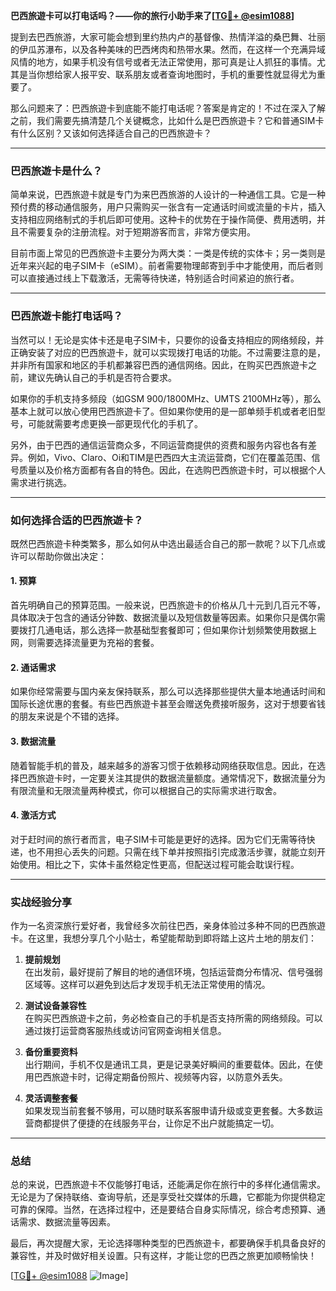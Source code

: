 **巴西旅遊卡可以打电话吗？——你的旅行小助手来了[[TG💪+ @esim1088](https://t.me/s/esim1088)]**

提到去巴西旅游，大家可能会想到里约热内卢的基督像、热情洋溢的桑巴舞、壮丽的伊瓜苏瀑布，以及各种美味的巴西烤肉和热带水果。然而，在这样一个充满异域风情的地方，如果手机没有信号或者无法正常使用，那可真是让人抓狂的事情。尤其是当你想给家人报平安、联系朋友或者查询地图时，手机的重要性就显得尤为重要了。

那么问题来了：巴西旅遊卡到底能不能打电话呢？答案是肯定的！不过在深入了解之前，我们需要先搞清楚几个关键概念，比如什么是巴西旅遊卡？它和普通SIM卡有什么区别？又该如何选择适合自己的巴西旅遊卡？

---

### 巴西旅遊卡是什么？

简单来说，巴西旅遊卡就是专门为来巴西旅游的人设计的一种通信工具。它是一种预付费的移动通信服务，用户只需购买一张含有一定通话时间或流量的卡片，插入支持相应网络制式的手机后即可使用。这种卡的优势在于操作简便、费用透明，并且不需要复杂的注册流程。对于短期游客而言，非常方便实用。

目前市面上常见的巴西旅遊卡主要分为两大类：一类是传统的实体卡；另一类则是近年来兴起的电子SIM卡（eSIM）。前者需要物理邮寄到手中才能使用，而后者则可以直接通过线上下载激活，无需等待快递，特别适合时间紧迫的旅行者。

---

### 巴西旅遊卡能打电话吗？

当然可以！无论是实体卡还是电子SIM卡，只要你的设备支持相应的网络频段，并正确安装了对应的巴西旅遊卡，就可以实现拨打电话的功能。不过需要注意的是，并非所有国家和地区的手机都兼容巴西的通信网络。因此，在购买巴西旅遊卡之前，建议先确认自己的手机是否符合要求。

如果你的手机支持多频段（如GSM 900/1800MHz、UMTS 2100MHz等），那么基本上就可以放心使用巴西旅遊卡了。但如果你使用的是一部单频手机或者老旧型号，可能就需要考虑更换一部更现代化的手机了。

另外，由于巴西的通信运营商众多，不同运营商提供的资费和服务内容也各有差异。例如，Vivo、Claro、Oi和TIM是巴西四大主流运营商，它们在覆盖范围、信号质量以及价格方面都有各自的特色。因此，在选购巴西旅遊卡时，可以根据个人需求进行挑选。

---

### 如何选择合适的巴西旅遊卡？

既然巴西旅遊卡种类繁多，那么如何从中选出最适合自己的那一款呢？以下几点或许可以帮助你做出决定：

#### 1. **预算**
首先明确自己的预算范围。一般来说，巴西旅遊卡的价格从几十元到几百元不等，具体取决于包含的通话分钟数、数据流量以及短信数量等因素。如果你只是偶尔需要拨打几通电话，那么选择一款基础型套餐即可；但如果你计划频繁使用数据上网，则需要选择流量更为充裕的套餐。

#### 2. **通话需求**
如果你经常需要与国内亲友保持联系，那么可以选择那些提供大量本地通话时间和国际长途优惠的套餐。有些巴西旅遊卡甚至会赠送免费接听服务，这对于想要省钱的朋友来说是个不错的选择。

#### 3. **数据流量**
随着智能手机的普及，越来越多的游客习惯于依赖移动网络获取信息。因此，在选择巴西旅遊卡时，一定要关注其提供的数据流量额度。通常情况下，数据流量分为有限流量和无限流量两种模式，你可以根据自己的实际需求进行取舍。

#### 4. **激活方式**
对于赶时间的旅行者而言，电子SIM卡可能是更好的选择。因为它们无需等待快递，也不用担心丢失的问题。只需在线下单并按照指引完成激活步骤，就能立刻开始使用。相比之下，实体卡虽然稳定性更高，但配送过程可能会耽误行程。

---

### 实战经验分享

作为一名资深旅行爱好者，我曾经多次前往巴西，亲身体验过多种不同的巴西旅遊卡。在这里，我想分享几个小贴士，希望能帮助到即将踏上这片土地的朋友们：

1. **提前规划**  
   在出发前，最好提前了解目的地的通信环境，包括运营商分布情况、信号强弱区域等。这样可以避免到达后才发现手机无法正常使用的情况。

2. **测试设备兼容性**  
   在购买巴西旅遊卡之前，务必检查自己的手机是否支持所需的网络频段。可以通过拨打运营商客服热线或访问官网查询相关信息。

3. **备份重要资料**  
   出行期间，手机不仅是通讯工具，更是记录美好瞬间的重要载体。因此，在使用巴西旅遊卡时，记得定期备份照片、视频等内容，以防意外丢失。

4. **灵活调整套餐**  
   如果发现当前套餐不够用，可以随时联系客服申请升级或变更套餐。大多数运营商都提供了便捷的在线服务平台，让你足不出户就能搞定一切。

---

### 总结

总的来说，巴西旅遊卡不仅能够打电话，还能满足你在旅行中的多样化通信需求。无论是为了保持联络、查询导航，还是享受社交媒体的乐趣，它都能为你提供稳定可靠的保障。当然，在选择过程中，还是要结合自身实际情况，综合考虑预算、通话需求、数据流量等因素。

最后，再次提醒大家，无论选择哪种类型的巴西旅遊卡，都要确保手机具备良好的兼容性，并及时做好相关设置。只有这样，才能让您的巴西之旅更加顺畅愉快！

[[TG💪+ @esim1088](https://t.me/s/esim1088) ![Image](https://i.postimg.cc/4NQfJmqS/Snipaste-2025-05-13-00-14-12.png)]